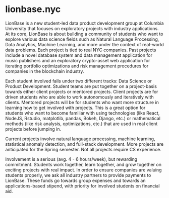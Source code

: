 # lionbase.nyc

LionBase is a new student-led data product development group at Columbia University that focuses on exploratory projects with industry applications. At its core, LionBase is about building a community of students who want to explore various data science fields such as Natural Language Processing, Data Analytics, Machine Learning, and more under the context of real-world data problems. Each project is tied to real NYC companies. Past projects include a novel database system and data management application for music publishers and an exploratory crypto-asset web application for iterating portfolio optimizations and risk management procedures for companies in the blockchain industry. 

Each student involved falls under two different tracks: Data Science or Product Development. Student teams are put together on a project-basis towards either client projects or mentored projects. Client projects are for driven students who are able to work autonomously and iteratively with clients. Mentored projects will be for students who want more structure in learning how to get involved with projects. This is a great option for students who want to become familiar with using technologies (like React, NodeJS, Rstudio, matplotlib, pandas, Bokeh, Django, etc.) or mathematical methods (like risk analysis, optimizations, etc.) that are used in real client projects before jumping in.

Current projects involve natural language processing, machine learning, statistical anomaly detection, and full-stack development. More projects are anticipated for the Spring semester. Not all projects require CS experience.

Involvement is a serious (avg. 4 - 6 hours/week), but rewarding commitment. Students work together, learn together, and grow together on exciting projects with real impact. In order to ensure companies are valuing students properly, we ask all industry partners to provide payments to LionBase. These funds go towards group expenses and towards an applications-based stipend, with priority for involved students on financial aid.